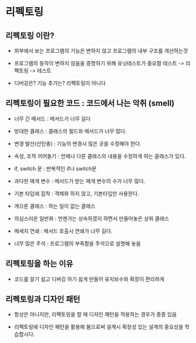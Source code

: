 # 리펙토링

## 리펙토링 이란?

- 외부에서 보는 프로그램의 기능은 변하지 않고 프로그램의 내부 구조를 개선하는것

- 프로그램의 동작이 변하지 않음을 증명하기 위해 유닛테스트가 중요함
테스트 -> 리펙토링 -> 테스트

- 디버깅은? 기능 추가는? 리펙토링이 아니다

## 리펙토링이 필요한 코드 : 코드에서 나는 악취 (smell)

- 너무 긴 메서드 : 메서드가 너무 길다

- 방대한 클래스 : 클래스의 필드와 메서드가 너무 많다.

- 변경 발산(산탄총) : 기능의 변경시 많은 곳을 수정해야 한다.

- 속성, 조작 끼어들기 : 언제나 다른 클래스의 내용을 수정하게 하는 클래스가 있다.

- if, switch 문 : 반복적인 if나 switch문

- 과다한 매개 변수 : 메서드가 받는 매개 변수의 수가 너무 많다.

- 기본 타입에 집착 : 객체화 하지 않고, 기본타입만 사용한다.

- 게으른 클래스 : 하는 일이 없는 클래스

- 의심스러운 일반화 : 언젠가는 상속하겠지 하면서 만들어놓은 상위 클래스

- 메세지 연쇄 : 메서드 호출시 연쇄가 너무 길다.

- 너무 많은 주석 : 프로그램의 부족함을 주석으로 설명해 놓음

## 리펙토링을 하는 이유

- 코드를 알기 쉽고 디버깅 하기 쉽게 만들어 유지보수와 확장이 편리하게 

## 리펙토링과 디자인 패턴

- 항상은 아니지만, 리펙토링을 할 때 디자인 패턴을 적용하는 경우가 종종 있음

- 리펙토링에 디자인 패턴을 활용해 봄으로써 설계시 확장성 있는 설계의 중요성을 학습합시다.
